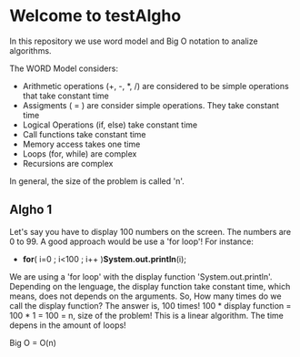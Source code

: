 <H1>Welcome to testAlgho</H1>
  
<span>In this repository we use word model and Big O notation to analize algorithms.</span>

<span>The WORD Model considers:</span>

<ul>
  <li>Arithmetic operations (+, -, *, /) are considered to be simple operations that take constant time</li>
  <li>Assigments ( = ) are consider simple operations. They take constant time</li>
  <li>Logical Operations (if, else) take constant time</li>
  <li>Call functions take constant time</li>
  <li>Memory access takes one time</li>
  <li>Loops (for, while) are complex</li>
  <li>Recursions are complex</li>
</ul>

<span>In general, the size of the problem is called 'n'.</span>

<h2>Algho 1</h2>
<span>Let's say you have to display 100 numbers on the screen. The numbers are 0 to 99. A good approach would be use a 'for loop'! For instance: </span>

<ul>
  <li><b>for</b>( i=0 ; i<100 ; i++ )<b>System.out.println</b>(i);</li>
</ul>

<span>We are using a 'for loop' with the display function 'System.out.println'. Depending on the lenguage, the display function take constant time, which means, does not depends on the arguments. So, How many times do we call the display function? The answer is, 100 times! </span>
<span> 100 * display function = 100 * 1 = 100 = n, size of the problem!</span>
<span>This is a linear algorithm. The time depens in the amount of loops!  </span>

<span>Big O = O(n)</span>

